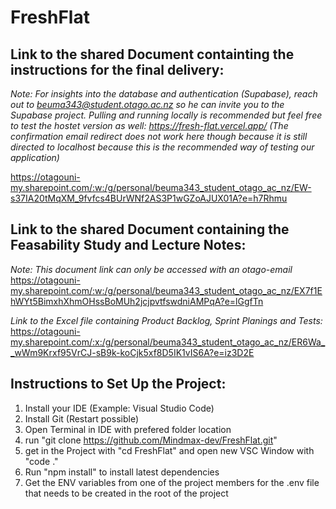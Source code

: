 # FreshFlat

## Link to the shared Document containting the instructions for the final delivery:

_Note: For insights into the database and authentication (Supabase), reach out to beuma343@student.otago.ac.nz so he can invite you to the Supabase project. Pulling and running locally is recommended but feel free to test the hostet version as well: https://fresh-flat.vercel.app/ (The confirmation email redirect does not work here though because it is still directed to localhost because this is the recommended way of testing our application)_

https://otagouni-my.sharepoint.com/:w:/g/personal/beuma343_student_otago_ac_nz/EW-s37IA20tMqXM_9fvfcs4BUrWNf2AS3P1wGZoAJUX01A?e=h7Rhmu

## Link to the shared Document containing the Feasability Study and Lecture Notes:

_Note: This document link can only be accessed with an otago-email_
https://otagouni-my.sharepoint.com/:w:/g/personal/beuma343_student_otago_ac_nz/EX7f1EhWYt5BimxhXhmOHssBoMUh2jcjpvtfswdniAMPqA?e=lGgfTn

_Link to the Excel file containing Product Backlog, Sprint Planings and Tests:_ https://otagouni-my.sharepoint.com/:x:/g/personal/beuma343_student_otago_ac_nz/ER6Wa__wWm9Krxf95VrCJ-sB9k-koCjk5xf8D5IK1vIS6A?e=iz3D2E

## Instructions to Set Up the Project:

1. Install your IDE (Example: Visual Studio Code)
2. Install Git (Restart possible)
3. Open Terminal in IDE with prefered folder location
4. run "git clone https://github.com/Mindmax-dev/FreshFlat.git"
5. get in the Project with "cd FreshFlat" and open new VSC Window with "code ."
6. Run "npm install" to install latest dependencies
7. Get the ENV variables from one of the project members for the .env file that needs to be created in the root of the project
